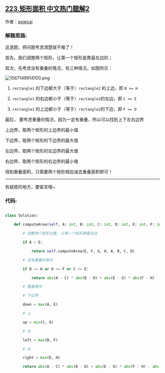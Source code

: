 ## [223.矩形面积 中文热门题解2](https://leetcode.cn/problems/rectangle-area/solutions/100000/jian-dan-de-kao-lu-by-powcai)

作者：[powcai](https://leetcode.cn/u/powcai)
### 解题思路:

这道题，把问题考虑清楚就不难了！

首先，我们调整两个矩形，让第一个矩形是靠最左边的；

其次，先考虑没有重叠的情况，有三种情况，如图所示：

![1567149914100.png](https://pic.leetcode-cn.com/368b62ce1de4f78c2f733bf0fd956e71ef78c0bacf6b10d303dfd7a635a75784-1567149914100.png)


1. `rectangle1` 的下边都大于（等于）`rectangle2` 的上边，即 `B >= H`
2. `rectangle1` 的右边都小于（等于）`rectangle2`的左边，即 `C >= E`
3. `rectangle1` 的上边都小于（等于）`rectangle2`的下边，即 `F >= D`

最后， 要考虑重叠的情况，因为一定有重叠，所以可以找到上下左右边界

上边界，取两个矩形的上边界的最小值

下边界，取两个矩形的下边界的最大值

左边界，取两个矩形的左边界的最大值

右边界，取两个矩形的右边界的最小值

得到重叠面积，只需要两个矩形相加减去重叠面积即可！

------

有疑惑的地方，要留言哦~

### 代码:

```Python []
class Solution:
    def computeArea(self, A: int, B: int, C: int, D: int, E: int, F: int, G: int, H: int) -> int:
        # 调整两个矩形位置, 让第一个矩形靠最左边
        if A > E:
            return self.computeArea(E, F, G, H, A, B, C, D)
        # 没有重叠的情况
        if B >= H or D <= F or C <= E:
            return abs(A - C) * abs(B - D) + abs(E - G) * abs(F - H)
        # 重叠情况
        # 下边界
        down = max(A, E)
        # 上
        up = min(C, G)
        # 左
        left = max(B, F)
        # 右
        right = min(D, H)
        return abs(A - C) * abs(B - D) + abs(E - G) * abs(F - H) - abs(up - down) * abs(left - right)
```

